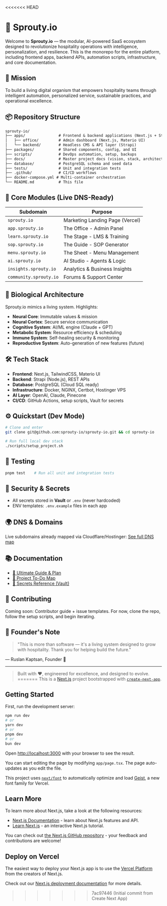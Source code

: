 <<<<<<< HEAD
# 🌱 Sprouty.io

Welcome to **Sprouty.io** — the modular, AI-powered SaaS ecosystem designed to revolutionize hospitality operations with intelligence, personalization, and resilience. This is the monorepo for the entire platform, including frontend apps, backend APIs, automation scripts, infrastructure, and core documentation.

## 🚀 Mission
To build a living digital organism that empowers hospitality teams through intelligent automation, personalized service, sustainable practices, and operational excellence.

## 📦 Repository Structure
```txt
sprouty-io/
├── apps/               # Frontend & backend applications (Next.js + Strapi)
│   ├── office/         # Admin dashboard (Next.js, Materio UI)
│   └── backend/        # Headless CMS & API layer (Strapi)
├── packages/           # Shared components, config, and UI
├── scripts/            # DevOps automation, setup, backups
├── docs/               # Master project docs (vision, stack, architecture)
├── database/           # PostgreSQL schema and seed data
├── tests/              # Unit and integration tests
├── .github/            # CI/CD workflows
├── docker-compose.yml # Multi-container orchestration
└── README.md           # This file
```

## 🧠 Core Modules (Live DNS-Ready)
| Subdomain              | Purpose                        |
|------------------------|--------------------------------|
| `sprouty.io`           | Marketing Landing Page (Vercel) |
| `app.sprouty.io`       | The Office - Admin Panel        |
| `learn.sprouty.io`     | The Stage - LMS & Training      |
| `sop.sprouty.io`       | The Guide - SOP Generator       |
| `menu.sprouty.io`      | The Sheet - Menu Management     |
| `ai.sprouty.io`        | AI Studio - Agents & Logic      |
| `insights.sprouty.io`  | Analytics & Business Insights   |
| `community.sprouty.io` | Forums & Support Center         |

## 🧬 Biological Architecture
Sprouty.io mimics a living system. Highlights:
- **Neural Core**: Immutable values & mission
- **Neural Cortex**: Secure service communication
- **Cognitive System**: AI/ML engine (Claude + GPT)
- **Metabolic System**: Resource efficiency & scheduling
- **Immune System**: Self-healing security & monitoring
- **Reproductive System**: Auto-generation of new features (future)

## 🛠️ Tech Stack
- **Frontend**: Next.js, TailwindCSS, Materio UI
- **Backend**: Strapi (Node.js), REST APIs
- **Database**: PostgreSQL (Cloud SQL ready)
- **Infrastructure**: Docker, NGINX, Certbot, Hostinger VPS
- **AI Layer**: OpenAI, Claude, Pinecone
- **CI/CD**: GitHub Actions, setup scripts, Vault for secrets

## ⚙️ Quickstart (Dev Mode)
```bash
# Clone and enter
git clone git@github.com:sprouty-io/sprouty-io.git && cd sprouty-io

# Run full local dev stack
./scripts/setup_project.sh
```

## 🧪 Testing
```bash
pnpm test    # Run all unit and integration tests
```

## 🔐 Security & Secrets
- All secrets stored in **Vault** or `.env` (never hardcoded)
- ENV templates: `.env.example` files in each app

## 🌍 DNS & Domains
Live subdomains already mapped via Cloudflare/Hostinger:
[See full DNS map](docs/sprouty-io%20DNS%20Records.md)

## 📚 Documentation
- [📘 Ultimate Guide & Plan](docs/Final%20Version.pdf)
- [🧠 Project To-Do Map](docs/sprouty-io%20project%20todo.md)
- [🔐 Secrets Reference (Vault)](docs/sprouty-io%20project%20credentials%20secrets.md)

## 🧭 Contributing
Coming soon: Contributor guide + issue templates.
For now, clone the repo, follow the setup scripts, and begin iterating.

## 🫱 Founder's Note
> "This is more than software — it's a living system designed to grow with hospitality. Thank you for helping build the future."

— Ruslan Kaptsan, Founder 🌱

---

> Built with ❤️, engineered for excellence, and designed to evolve.
=======
This is a [Next.js](https://nextjs.org) project bootstrapped with [`create-next-app`](https://nextjs.org/docs/app/api-reference/cli/create-next-app).

## Getting Started

First, run the development server:

```bash
npm run dev
# or
yarn dev
# or
pnpm dev
# or
bun dev
```

Open [http://localhost:3000](http://localhost:3000) with your browser to see the result.

You can start editing the page by modifying `app/page.tsx`. The page auto-updates as you edit the file.

This project uses [`next/font`](https://nextjs.org/docs/app/building-your-application/optimizing/fonts) to automatically optimize and load [Geist](https://vercel.com/font), a new font family for Vercel.

## Learn More

To learn more about Next.js, take a look at the following resources:

- [Next.js Documentation](https://nextjs.org/docs) - learn about Next.js features and API.
- [Learn Next.js](https://nextjs.org/learn) - an interactive Next.js tutorial.

You can check out [the Next.js GitHub repository](https://github.com/vercel/next.js) - your feedback and contributions are welcome!

## Deploy on Vercel

The easiest way to deploy your Next.js app is to use the [Vercel Platform](https://vercel.com/new?utm_medium=default-template&filter=next.js&utm_source=create-next-app&utm_campaign=create-next-app-readme) from the creators of Next.js.

Check out our [Next.js deployment documentation](https://nextjs.org/docs/app/building-your-application/deploying) for more details.
>>>>>>> 7ac97446 (Initial commit from Create Next App)
